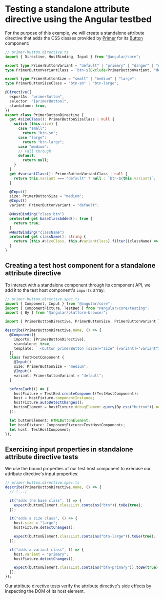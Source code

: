 # Testing a standalone attribute directive using the Angular testbed

For the purpose of this example, we will create a standalone attribute directive
that adds the CSS classes provided by [Primer](https://primer.style/) for its
[Button](https://primer.style/css/components/buttons) component:

```typescript
// primer-button.directive.ts
import { Directive, HostBinding, Input } from "@angular/core";

export type PrimerButtonVariant = "default" | "primary" | "danger" | "outline" | "invisible";
type PrimerButtonVariantClass = `btn-${Exclude<PrimerButtonVariant, "default">}`;

export type PrimerButtonSize = "small" | "medium" | "large";
type PrimerButtonSizeClass = "btn-sm" | "btn-large";

@Directive({
  exportAs: "primerButton",
  selector: "[primerButton]",
  standalone: true,
})
export class PrimerButtonDirective {
  get #sizeClass(): PrimerButtonSizeClass | null {
    switch (this.size) {
      case "small":
        return "btn-sm";
      case "large":
        return "btn-large";
      case "medium":
      // Fall through
      default:
        return null;
    }
  }
  get #variantClass(): PrimerButtonVariantClass | null {
    return this.variant === "default" ? null : `btn-${this.variant}`;
  }

  @Input()
  size: PrimerButtonSize = "medium";
  @Input()
  variant: PrimerButtonVariant = "default";

  @HostBinding("class.btn")
  protected get baseClassAdded(): true {
    return true;
  }
  @HostBinding("className")
  protected get className(): string {
    return [this.#sizeClass, this.#variantClass].filter((className) => className !== null).join("");
  }
}
```

## Creating a test host component for a standalone attribute directive

To interact with a standalone component through its component API, we add it to the test host component's `imports` array:

```typescript {10}
// primer-button.directive.spec.ts
import { Component, Input } from "@angular/core";
import { ComponentFixture, TestBed } from "@angular/core/testing";
import { By } from "@angular/platform-browser";

import { PrimerButtonDirective, PrimerButtonSize, PrimerButtonVariant } from "./primer-button.directive";

describe(PrimerButtonDirective.name, () => {
  @Component({
    imports: [PrimerButtonDirective],
    standalone: true,
    template: ` <button primerButton [size]="size" [variant]="variant">Button</button> `,
  })
  class TestHostComponent {
    @Input()
    size: PrimerButtonSize = "medium";
    @Input()
    variant: PrimerButtonVariant = "default";
  }

  beforeEach(() => {
    hostFixture = TestBed.createComponent(TestHostComponent);
    host = hostFixture.componentInstance;
    hostFixture.autoDetectChanges();
    buttonElement = hostFixture.debugElement.query(By.css("button")).nativeElement;
  });

  let buttonElement: HTMLButtonElement;
  let hostFixture: ComponentFixture<TestHostComponent>;
  let host: TestHostComponent;
});
```

## Exercising input properties in standalone attribute directive tests

We use the bound properties of our test host component to exercise our attribute
directive's input properties:

```typescript
// primer-button.directive.spec.ts
describe(PrimerButtonDirective.name, () => {
  // (...)

  it("adds the base class", () => {
    expect(buttonElement.classList.contains("btn")).toBe(true);
  });

  it("adds a size class", () => {
    host.size = "large";
    hostFixture.detectChanges();

    expect(buttonElement.classList.contains("btn-large")).toBe(true);
  });

  it("adds a variant class", () => {
    host.variant = "primary";
    hostFixture.detectChanges();

    expect(buttonElement.classList.contains("btn-primary")).toBe(true);
  });
});
```

Our attribute directive tests verify the attribute directive's side effects by
inspecting the DOM of its host element.
